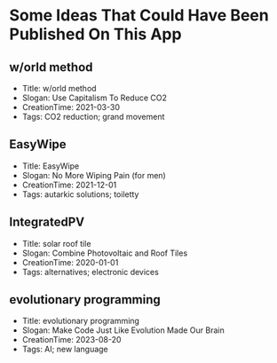 # Some Ideas That Could Have Been Published On This App
## w/orld method
- Title: w/orld method
- Slogan: Use Capitalism To Reduce CO2
- CreationTime: 2021-03-30
- Tags: CO2 reduction; grand movement
## EasyWipe
- Title: EasyWipe
- Slogan: No More Wiping Pain (for men)
- CreationTime: 2021-12-01
- Tags: autarkic solutions; toiletty
## IntegratedPV
- Title: solar roof tile
- Slogan: Combine Photovoltaic and Roof Tiles
- CreationTime: 2020-01-01
- Tags: alternatives; electronic devices
## evolutionary programming
- Title: evolutionary programming
- Slogan: Make Code Just Like Evolution Made Our Brain
- CreationTime: 2023-08-20
- Tags: AI; new language
